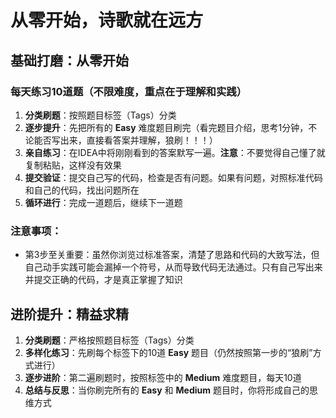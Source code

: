 # 从零开始，诗歌就在远方

## 基础打磨：从零开始

### 每天练习10道题（不限难度，重点在于理解和实践）

1.  **分类刷题**：按照题目标签（Tags）分类
2.  **逐步提升**：先把所有的 **Easy** 难度题目刷完（看完题目介绍，思考1分钟，不论能否写出来，直接看答案并理解，狼刷！！！）
3.  **亲自练习**：在IDEA中将刚刚看到的答案默写一遍。**注意**：不要觉得自己懂了就复制粘贴，这样没有效果
4.  **提交验证**：提交自己写的代码，检查是否有问题。如果有问题，对照标准代码和自己的代码，找出问题所在
5.  **循环进行**：完成一道题后，继续下一道题

### 注意事项：

-   第3步至关重要：虽然你浏览过标准答案，清楚了思路和代码的大致写法，但自己动手实践可能会漏掉一个符号，从而导致代码无法通过。只有自己写出来并提交正确的代码，才是真正掌握了知识

## 进阶提升：精益求精

1.  **分类刷题**：严格按照题目标签（Tags）分类
2.  **多样化练习**：先刷每个标签下的10道 **Easy** 题目（仍然按照第一步的“狼刷”方式进行）
3.  **逐步进阶**：第二遍刷题时，按照标签中的 **Medium** 难度题目，每天10道
4.  **总结与反思**：当你刷完所有的 **Easy** 和 **Medium** 题目时，你将形成自己的思维方式